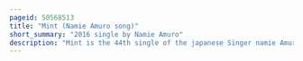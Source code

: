 ```yaml
---
pageid: 50568513
title: "Mint (Namie Amuro song)"
short_summary: "2016 single by Namie Amuro"
description: "Mint is the 44th single of the japanese Singer namie Amuro. It was released in Japan on may 18 2016 and taiwan on may 27 2016 as a single Cd Dvd single and worldwide on may 18 as a digital Download by avex Trax Avex Taiwan and Amuro's own Label Dimension Point. It also served as Amuro's fifth non-album Maxi single, after the Release of her December 2015 single 'red Carpet', and features the B-Side Song 'Chit Chat'. The Track was written by Andreas Öberg, Emyli, Maria Marcus, and Tiger, while Production was handled by Oberg and Marcus."
---
```

